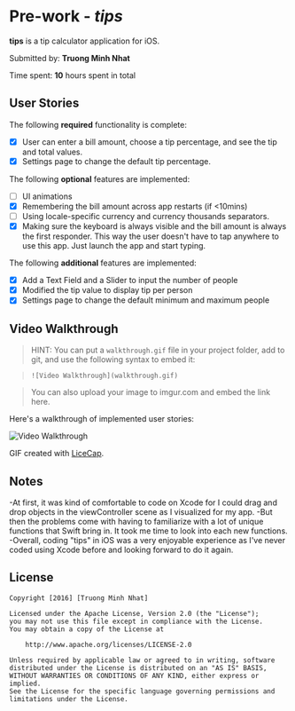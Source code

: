 # Pre-work - *tips*

**tips** is a tip calculator application for iOS.

Submitted by: **Truong Minh Nhat**

Time spent: **10** hours spent in total

## User Stories


The following **required** functionality is complete:

* [X] User can enter a bill amount, choose a tip percentage, and see the tip and total values.
* [X] Settings page to change the default tip percentage.

The following **optional** features are implemented:
* [ ] UI animations
* [X] Remembering the bill amount across app restarts (if <10mins)
* [ ] Using locale-specific currency and currency thousands separators.
* [X] Making sure the keyboard is always visible and the bill amount is always the first responder. This way the user doesn't have to tap anywhere to use this app. Just launch the app and start typing.

The following **additional** features are implemented:

- [X] Add a Text Field and a Slider to input the number of people
- [X] Modified the tip value to display tip per person
- [X] Settings page to change the default minimum and maximum people

## Video Walkthrough 

> HINT: You can put a `walkthrough.gif` file in your project folder, add to git, and use the following syntax to embed it: 
 
> `![Video Walkthrough](walkthrough.gif)` 
 
> You can also upload your image to imgur.com and embed the link here.

Here's a walkthrough of implemented user stories:

![Video Walkthrough]([img]http://i.imgur.com/NVWK8Rp.gif[/img])

GIF created with [LiceCap](http://www.cockos.com/licecap/).

## Notes

-At first, it was kind of comfortable to code on Xcode for I could drag and drop objects in the viewController scene as I visualized for my app.
-But then the problems come with having to familiarize with a lot of unique functions that Swift bring in. It took me time to look into each new functions.
-Overall, coding "tips" in iOS was a very enjoyable experience as I've never coded using Xcode before and looking forward to do it again.

## License

    Copyright [2016] [Truong Minh Nhat]

    Licensed under the Apache License, Version 2.0 (the "License");
    you may not use this file except in compliance with the License.
    You may obtain a copy of the License at

        http://www.apache.org/licenses/LICENSE-2.0

    Unless required by applicable law or agreed to in writing, software
    distributed under the License is distributed on an "AS IS" BASIS,
    WITHOUT WARRANTIES OR CONDITIONS OF ANY KIND, either express or implied.
    See the License for the specific language governing permissions and
    limitations under the License.
